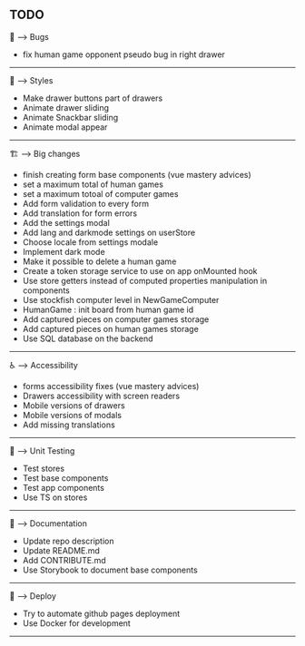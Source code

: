 ## TODO

:bug: --> Bugs

-   fix human game opponent pseudo bug in right drawer

---

:art: --> Styles

-   Make drawer buttons part of drawers
-   Animate drawer sliding
-   Animate Snackbar sliding
-   Animate modal appear

---

:building_construction: --> Big changes

-   finish creating form base components (vue mastery advices)
-   set a maximum total of human games
-   set a maximum totoal of computer games
-   Add form validation to every form
-   Add translation for form errors
-   Add the settings modal
-   Add lang and darkmode settings on userStore
-   Choose locale from settings modale
-   Implement dark mode
-   Make it possible to delete a human game
-   Create a token storage service to use on app onMounted hook
-   Use store getters instead of computed properties manipulation in components
-   Use stockfish computer level in NewGameComputer
-   HumanGame : init board from human game id
-   Add captured pieces on computer games storage
-   Add captured pieces on human games storage
-   Use SQL database on the backend

---

:wheelchair: --> Accessibility

-   forms accessibility fixes (vue mastery advices)
-   Drawers accessibility with screen readers
-   Mobile versions of drawers
-   Mobile versions of modals
-   Add missing translations

---

:test_tube: --> Unit Testing

-   Test stores
-   Test base components
-   Test app components
-   Use TS on stores

---

:memo: --> Documentation

-   Update repo description
-   Update README.md
-   Add CONTRIBUTE.md
-   Use Storybook to document base components

---

:rocket: --> Deploy

-   Try to automate github pages deployment
-   Use Docker for development

---
